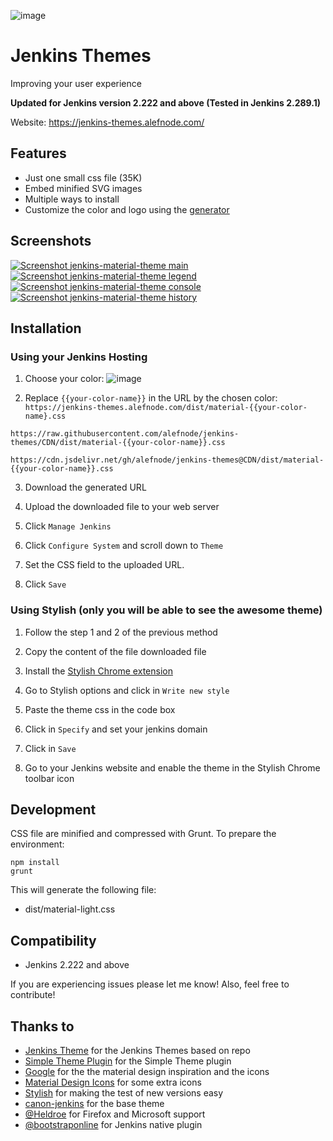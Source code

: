 ![image](https://jenkins-themes.alefnode.com/images/jenkins-new-design-theme-logo.jpg)
# Jenkins Themes
Improving your user experience

**Updated for Jenkins version 2.222 and above (Tested in Jenkins 2.289.1)**


Website: https://jenkins-themes.alefnode.com/  

## Features
* Just one small css file (35K)
* Embed minified SVG images
* Multiple ways to install
* Customize the color and logo using the [generator][generator]

## Screenshots
[![Screenshot jenkins-material-theme main](https://jenkins-themes.alefnode.com/images/screenshot-jenkins-theme-material-main.png)](https://jenkins-themes.alefnode.com/images/screenshot-jenkins-theme-material-main.png)      [![Screenshot jenkins-material-theme legend](https://jenkins-themes.alefnode.com/images/screenshot-jenkins-theme-material-legend.png)](https://jenkins-themes.alefnode.com/images/screenshot-jenkins-theme-material-legend.png) [![Screenshot jenkins-material-theme console](https://jenkins-themes.alefnode.com/images/screenshot-jenkins-theme-material-console.png)](https://jenkins-themes.alefnode.com/images/screenshot-jenkins-theme-material-console.png)
[![Screenshot jenkins-material-theme history](https://jenkins-themes.alefnode.com/images/screenshot-jenkins-theme-material-history.png)](https://jenkins-themes.alefnode.com/images/screenshot-jenkins-theme-material-history.png)


## Installation

### Using your Jenkins Hosting
1. Choose your color:
![image](https://jenkins-themes.alefnode.com/images/pallete.png)

2. Replace `{{your-color-name}}` in the URL by the chosen color: 
`https://jenkins-themes.alefnode.com/dist/material-{{your-color-name}.css`

`https://raw.githubusercontent.com/alefnode/jenkins-themes/CDN/dist/material-{{your-color-name}}.css`

`https://cdn.jsdelivr.net/gh/alefnode/jenkins-themes@CDN/dist/material-{{your-color-name}}.css`

3. Download the generated URL

4. Upload the downloaded file to your web server

4. Click `Manage Jenkins`

5. Click `Configure System` and scroll down to `Theme`

6. Set the CSS field to the uploaded URL.

7. Click `Save`


### Using Stylish (only you will be able to see the awesome theme)

1. Follow the step 1 and 2 of the previous method

1. Copy the content of the file downloaded file

1. Install the [Stylish Chrome extension][stylish]

1. Go to Stylish options and click in `Write new style`

1. Paste the theme css in the code box

1. Click in `Specify` and set your jenkins domain

1. Click in `Save`

1. Go to your Jenkins website and enable the theme in the Stylish Chrome toolbar icon


## Development

CSS file are minified and compressed with Grunt. To prepare the environment:

```
npm install
grunt
```

This will generate the following file:
- dist/material-light.css

## Compatibility
- Jenkins 2.222 and above


If you are experiencing issues please let me know! Also, feel free to contribute!

## Thanks to
- [Jenkins Theme][afonsof-repo] for the Jenkins Themes based on repo
- [Simple Theme Plugin][simple] for the Simple Theme plugin
- [Google][google] for the the material design inspiration and the icons
- [Material Design Icons][material-design-icons] for some extra icons
- [Stylish][stylish] for making the test of new versions easy
- [canon-jenkins][canon-jenkins] for the base theme
- [@Heldroe][heldroe] for Firefox and Microsoft support
- [@bootstraponline][bootstraponline] for Jenkins native plugin

[afonsof-repo]: https://github.com/afonsof/jenkins-material-theme
[simple]: https://wiki.jenkins-ci.org/display/JENKINS/Simple+Theme+Plugin
[google]: https://www.google.com/design/spec/material-design/introduction.html
[material-design-icons]: https://materialdesignicons.com/
[stylish]: https://chrome.google.com/webstore/detail/stylish/fjnbnpbmkenffdnngjfgmeleoegfcffe
[canon-jenkins]: https://github.com/rackerlabs/canon-jenkins
[heldroe]: https://github.com/Heldroe
[generator]: https://jenkins-themes.alefnode.com/
[bootstraponline]: https://github.com/bootstraponline
